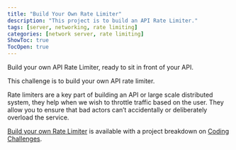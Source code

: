 ```yaml
---
title: "Build Your Own Rate Limiter"
description: "This project is to build an API Rate Limiter."
tags: [server, networking, rate limiting]
categories: [network server, rate limiting]
ShowToc: true
TocOpen: true
---
```


Build your own API Rate Limiter, ready to sit in front of your API.

<!--more-->

This challenge is to build your own API rate limiter.

Rate limiters are a key part of building an API or large scale distributed system, they help when we wish to throttle traffic based on the user. They allow you to ensure that bad actors can’t accidentally or deliberately overload the service.

[Build your own Rate Limiter](https://codingchallenges.fyi/challenges/challenge-rate-limiter) is available with a project breakdown on [Coding Challenges](https://codingchallenges.fyi/).